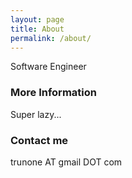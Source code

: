 ```yaml
---
layout: page
title: About
permalink: /about/
---
```


Software Engineer

### More Information

Super lazy...

### Contact me

trunone AT gmail DOT com
